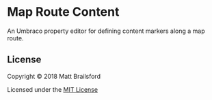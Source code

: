 # Map Route Content

An Umbraco property editor for defining content markers along a map route.

## License

Copyright &copy; 2018 Matt Brailsford

Licensed under the [MIT License](LICENSE.md)
